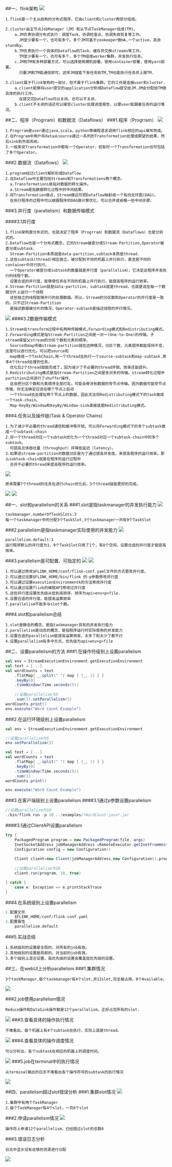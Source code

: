 ##一、flink架构
![](images/Snip20161128_1.png) 
```
1.flink是一个主从结构的分布式程序，它由client和cluster两部分组成。

2.cluster由主节点JobManager（JM）和从节点TaskManager组成(TM)。
    a.JM负责协调分布式执行：调度Task、协调检查点、协调失效恢复等工作。
      JM至少要有一个，也可有多个。多个JM可基于zookeeper做HA,一个active，其余standby。
    b.TM负责执行一个具体的Dataflow的Task，缓存并交换streams等工作。
      TM至少要有一个，也可有多个，多个TM组成worker集群，并发执行任务。
    c.JM和TM有多种部署方式，可以选择使用裸机部署，使用container部署，使用yarn部署。
      只要JM和TM能通信即可，这样JM就能下发任务到TM,TM也能执行任务并上报TM.
      
3.client属于flink架构的一部分，但不属于flink集群。它的工作是连接user和cluster.
    a.client能够将user提交的application分析成Dataflow提交给JM.JM会分配给TM做具体的执行工作。
      在提交完Dataflow可以关闭，也可以不关闭.
    b.client不关闭的话还可以接受cluster处理进度报告，以便user能跟着任务的运行情况。
```

##二、程序（Progrram）和数据流（Dataflows）
###1.程序（Progrram）
![](images/Snip20161128_7.png) 
```
1.Progrram是user通过java,scala，python等编程语言调用flink相应的api编写而成。
2.在Program中用户将data从source通过一系列的Transformation处理成期望的结果，然后sink到外部系统。
3.一般来说Transformation中都有一个Operator，但有时一个Transformation也可包括了多个Operator。
```
###2.数据流（Dataflows）
![](images/Snip20161128_8.png) 
```
1.program经过client解析形成Dataflow
2.在Dataflow中主要包括Streams和Transformations两个概念。
  a.Transformations是指对数据的转化操作。
  a.Stream是指数据转化过程中的中间结果。
3.将Transformation做点，Stream做边可把Dataflow映射成一个有向无环图(DAG)。
  在执行程序的过程中可以根据程序的DAG做计算优化，可以合并或省略一些中间步骤。
```

###3.并行度（parallelism）和数据传输模式

####3.1并行度
```
1.flink架构是分布式的，也就决定了程序（Progrram）和数据流（Dataflows）也是分别式的。
2.Dataflow也是一个分布式概念，它的Stream被查分成Stream-Partition,Operator被查分成subtask.
  Stream-Partition本质就是data-partition,subtask本质是thread.
3.这些subtask(thread)相互独立，被分配到不同的机器上并行执行，甚至是不同的container中并行执行。
  一个Operator被查分成subtask的数量就是并行度（parallelism），它决定这程序并发执行的线程个数。
  设置合适的并行度，能够使任务在不同的机器上并行执行，能提高程序的运行效率。
4.Stream-Partition就是data-partition，subtask就是thread，也就是说在每一个数据分片上运行一个线程
  这些独立的线程能够并行的处理数据。所以，Stream的分区数和Operator的并行度是一致的。只不过Stream-Partition
  是描述数据被分片的情况，Operator-subtask是描述线程的并行情况。
```
![](images/Snip20161128_5.png) 
####3.2数据传输模式
```
1.Stream在transform过程中有两种传输模式,Forwarding模式和Redistributing模式。
2.Forwarding模式是指Stream-Partition之间是一对一(One-to-One)的传输。子stream保留父stream的分区个数和元素的顺序。
  Source向map传输stream-partition就在这种情况，分区个数，元素顺序都能保持不变，这里可以进行优化。可以把source和
  map做成一个TaskChain,用一个thread去执行一个source-subtask和map-subtask.原本4个thread处理的任务，
  优化后2个thread就能完成了，因为减少了不必要的thread开销，效率还能提升。
3.Redistributing模式是指Stream-Partition之间是多对多的传输。stream转化过程中partition之间进行了shuffer操作,
  这会把分区个数和元素顺序全部打乱，可能会牵涉到数据的夸节点传输。因为数据可能夸节点传输，你无法确定应该在哪个节点上启动
  一个thread去处理在两个节点上的数据，因此无法将Redistributing模式下的task做成一个task-chain。
  Map-KeyBy/Window和KeyBy/Window-sink直接就是Redistributing模式。
```

###4.任务以及操作链(Task & Operator Chains)
```
1.为了减少不必要的thread通信和缓冲等开销，可以将Forwarding模式下的多个subtask做成一个subtask-chain
2.将一个thread对应一个subtask优化为一个thread对应一个subtask-chain中的多个subtask。
  可提高总体吞吐量（throughput）并降低延迟（latency）。
3.如果说stream-partition对数据分区是为了通过提高并发度，来提高程序的运行效率。那么subtask-chain就是在程序的运行过程中
  合并不必要的thread来提高程序的运行效率。
```
![](images/Snip20161128_6.png) 
```
原来需要7个thread的任务在进行chain优化后，5个thread就能更好的完成。
```


![](images/Snip20161128_3.png) 
![](images/Snip20161128_4.png) 




























##一、slot和parallelism的关系
###1.slot是指taskmanager的并发执行能力
![](images/Snip20161127_77.png) 
```
taskmanager.numberOfTaskSlots:3
每一个taskmanager中的分配3个TaskSlot,3个taskmanager一共有9个TaskSlot
```

###2.parallelism是指taskmanager实际使用的并发能力
![](images/Snip20161127_78.png) 
```
parallelism.default:1 
运行程序默认的并行度为1，9个TaskSlot只用了1个，有8个空闲。设置合适的并行度才能提高效率。
```

###3.parallelism是可配置、可指定的
![](images/Snip20161127_80.png) 
![](images/Snip20161127_81.png) 
```
1.可以通过修改$FLINK_HOME/conf/flink-conf.yaml文件的方式更改并行度。
2.可以通过设置$FLINK_HOME/bin/flink 的-p参数修改并行度
3.可以通过设置executionEnvironmentk的方法修改并行度
4.可以通过设置flink的编程API修改过并行度
5.这些并行度设置优先级从低到高排序，排序为api>env>p>file.
6.设置合适的并行度，能提高运算效率
7.parallelism不能多与slot个数。
```
###4.slot和parallelism总结
```
1.slot是静态的概念，是指taskmanager具有的并发执行能力
2.parallelism是动态的概念，是指程序运行时实际使用的并发能力
3.设置合适的parallelism能提高运算效率，太多了和太少了都不行
4.设置parallelism有多中方式，优先级为api>env>p>file
```


##二、设置parallelism的方法
###1.在操作符级别上设置parallelism
```scala
val env = StreamExecutionEnvironment.getExecutionEnvironment
val text = [...]
val wordCounts = text
    .flatMap{ _.split(" ") map { (_, 1) } }
    .keyBy(0)
    .timeWindow(Time.seconds(5))
    
    //设置parallelism为5
    .sum(1).setParallelism(5)
wordCounts.print()
env.execute("Word Count Example")
```

###2.在运行环境级别上设置parallelism
```scala
val env = StreamExecutionEnvironment.getExecutionEnvironment

//设置parallelism为5
env.setParallelism(3)

val text = [...]
val wordCounts = text
    .flatMap{ _.split(" ") map { (_, 1) } }
    .keyBy(0)
    .timeWindow(Time.seconds(5))
    .sum(1)
wordCounts.print()

env.execute("Word Count Example")
```

###3.在客户端级别上设置parallelism
####3.1通过p参数设置parallelism
```scala
//设置parallelism为10
./bin/flink run -p 10 ../examples/*WordCount-java*.jar
```
####3.1通过ClientAPI设置parallelism
```scala
try {
    PackagedProgram program = new PackagedProgram(file, args)
    InetSocketAddress jobManagerAddress =RemoteExecutor.getInetFromHostport("localhost:6123")
    Configuration config = new Configuration()
    
    Client client=new Client(jobManagerAddress,new Configuration(),program.getUserCodeClassLoader())
    
    //设置parallelism为10
    client.run(program, 10, true)

} catch {
    case e: Exception => e.printStackTrace
}
```

###4.在系统级别上设置parallelism
```scala
1.配置文件
    $FLINK_HOME/conf/flink-conf.yaml
2.配置属性
    parallelism.default
```

###5.实战总结
```
1.系统级别的设置是全局的，对所有的job有效。
2.其他级别的设置是局部的，对当前的job有效。
3.多个级别上混合设置，高优先级的设置会覆盖低优先级的设置。
```
##三、在webUI上分析parallelism
###1.集群情况
```
3个taskManager,每个taskmanager有4个slot,共12slot,完全被占用，0个Available。
```
![](images/Snip20161127_92.png) 

###2.job使用parallelism情况
```
Reduce操作和DataSink操作都是12个parallelism，正好占完所有的slot.
```
![](images/Snip20161127_94.png) 
###3.查看具体的操作执行情况
```
不难看出，每个机器上有4个subtask在执行，实际上就是thread。
```
![](images/Snip20161127_96.png) 
###4.查看具体的操作调度情况
```
可以分析出，各个subtask在相应的机器上的调度时间。
```
![](images/Snip20161128_98.png) 
###5.job在terminal中的执行情况
```
从terminal输出的日志不难看出各个操作符号的subtask的执行情况
```
![](images/Snip20161128_99.png) 


##四、parallelism超过slot错误分析
###1.集群slot情况
![](images/Snip20161127_85.png) 
```
1.集群中有两个TaskManager
2.每个TaskManager有4个slot，一共8个slot
```

###2.申请parallelism情况
![](images/Snip20161127_87.png) 
```
操作符上申请12个parallelism，已经超过slot的总数8
```

###3.错误日志分析
```
日志中显示没有足够的资源进行分配
```
![](images/Snip20161127_89.png) 

